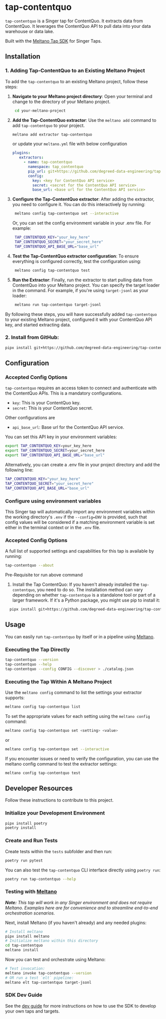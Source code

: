 # tap-contentquo

`tap-contentquo` is a Singer tap for ContentQuo. It extracts data from ContentQuo. It leverages the ContentQuo API to pull data into your data warehouse or data lake.

Built with the [Meltano Tap SDK](https://sdk.meltano.com) for Singer Taps.


## Installation

### 1. Adding Tap-ContentQuo to an Existing Meltano Project

To add the `tap-contentquo` to an existing Meltano project, follow these steps:

1. **Navigate to your Meltano project directory**:
  Open your terminal and change to the directory of your Meltano project.
  
   ```bash 
    cd your-meltano-project
   ```

2. **Add the Tap-ContentQuo extractor**:
   Use the `meltano add` command to add `tap-contentquo` to your project.
   
   ```bash
   meltano add extractor tap-contentquo
   ```

   or update your `meltano.yml` file with below configuration
   ```yaml
   plugins:
      extractors:
        - name: tap-contentquo
          namespace: tap_contentquo
          pip_url: git+https://github.com/degreed-data-engineering/tap-contentquo
          config:
            key: <key for ContentQuo API service>
            secret: <secret for the ContentQuo API service>
            base_url: <base url for the ContentQuo API service>
   ```

3. **Configure the Tap-ContentQuo extractor**:
   After adding the extractor, you need to configure it. You can do this interactively by running:
   
   ```bash
    meltano config tap-contentquo set --interactive
   ```
   Or, you can set the config environment variable in your .env file. For example:
   ```bash
    TAP_CONTENTQUO_KEY="your_key_here"
    TAP_CONTENTQUO_SECRET="your_secret_here"
    TAP_CONTENTQUO_API_BASE_URL="base_url"
   ```

4. **Test the Tap-ContentQuo extractor configuration**:
   To ensure everything is configured correctly, test the configuration using:
   
   ```bash
    meltano config tap-contentquo test
   ```

5. **Run the Extractor**:
   Finally, run the extractor to start pulling data from ContentQuo into your Meltano project. You can specify the target loader in the command. For example, if you're using `target-jsonl` as your loader:

   ```bash
    meltano run tap-contentquo target-jsonl
   ```

By following these steps, you will have successfully added `tap-contentquo` to your existing Meltano project, configured it with your ContentQuo API key, and started extracting data.

### 2. Install from GitHub:

```bash
pipx install git+https://github.com/degreed-data-engineering/tap-contentquo.git
```

## Configuration

### Accepted Config Options

`tap-contentquo` requires an access token to connect and authenticate with the ContentQuo APIs. This is a mandatory configurations. 

  - `key`: This is your ContentQuo key. 
  - `secret`: This is your ContentQuo secret. 

Other configurations are
  - `api_base_url`: Base url for the ContentQuo API service.

You can set this API key in your environment variables:

```bash
export TAP_CONTENTQUO_KEY=your_key_here
export TAP_CONTENTQUO_SECRET=your_secret_here
export TAP_CONTENTQUO_API_BASE_URL="base_url"
``` 

Alternatively, you can create a .env file in your project directory and add the following line:

```bash
TAP_CONTENTQUO_KEY="your_key_here"
TAP_CONTENTQUO_SECRET="your_secret_here"
TAP_CONTENTQUO_API_BASE_URL="base_url"
```

### Configure using environment variables

This Singer tap will automatically import any environment variables within the working directory's
`.env` if the `--config=ENV` is provided, such that config values will be considered if a matching
environment variable is set either in the terminal context or in the `.env` file.

### Accepted Config Options

A full list of supported settings and capabilities for this tap is available by running:

```bash
tap-contentquo --about
```
Pre-Requisite tor run above command

1. Install the Tap ContentQuo: If you haven't already installed the `tap-contentquo`, you need to do so. The installation method can vary depending on whether `tap-contentquo` is a standalone tool or part of a larger framework. If it's a Python package, you might use pip to install it: 

```bash
  pipx install git+https://github.com/degreed-data-engineering/tap-contentquo.git
  ```

<!-- ### Source Authentication and Authorization -->
<!--
Developer TODO: If your tap requires special access on the source system, or any special authentication requirements, provide those here.
-->

## Usage

You can easily run `tap-contentquo` by itself or in a pipeline using [Meltano](https://meltano.com/).

### Executing the Tap Directly

```bash
tap-contentquo --version
tap-contentquo --help
tap-contentquo --config CONFIG --discover > ./catalog.json
```

### Executing the Tap Within A Meltano Project

Use the `meltano config` command to list the settings your extractor supports:

```bash
meltano config tap-contentquo list
```
To set the appropriate values for each setting using the `meltano config` command:

```bash
meltano config tap-contentquo set <setting> <value>
```
or 

```bash
meltano config tap-contentquo set --interactive
```

If you encounter issues or need to verify the configuration, you can use the meltano config command to test the extractor settings:

```bash
meltano config tap-contentquo test
```


## Developer Resources

Follow these instructions to contribute to this project.

### Initialize your Development Environment

```bash
pipx install poetry
poetry install
```

### Create and Run Tests

Create tests within the `tests` subfolder and
  then run:

```bash
poetry run pytest
```

You can also test the `tap-contentquo` CLI interface directly using `poetry run`:

```bash
poetry run tap-contentquo --help
```

### Testing with [Meltano](https://www.meltano.com)

_**Note:** This tap will work in any Singer environment and does not require Meltano.
Examples here are for convenience and to streamline end-to-end orchestration scenarios._

<!--
Developer TODO:
Your project comes with a custom `meltano.yml` project file already created. Open the `meltano.yml` and follow any "TODO" items listed in
the file.
-->

Next, install Meltano (if you haven't already) and any needed plugins:

```bash
# Install meltano
pipx install meltano
# Initialize meltano within this directory
cd tap-contentquo
meltano install
```

Now you can test and orchestrate using Meltano:

```bash
# Test invocation:
meltano invoke tap-contentquo --version
# OR run a test `elt` pipeline:
meltano elt tap-contentquo target-jsonl
```

### SDK Dev Guide

See the [dev guide](https://sdk.meltano.com/en/latest/dev_guide.html) for more instructions on how to use the SDK to
develop your own taps and targets.